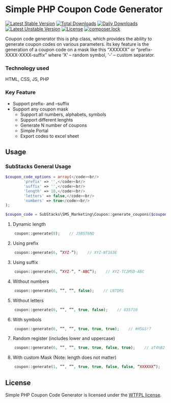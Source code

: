 # Simple PHP Coupon Code Generator
[![Latest Stable Version](https://poser.pugx.org/substacks/simple-php-coupon-code-generator/v/stable)](https://packagist.org/packages/substacks/simple-php-coupon-code-generator)
[![Total Downloads](https://poser.pugx.org/substacks/simple-php-coupon-code-generator/downloads)](https://packagist.org/packages/substacks/simple-php-coupon-code-generator)
[![Daily Downloads](https://poser.pugx.org/substacks/simple-php-coupon-code-generator/d/daily)](https://packagist.org/packages/substacks/simple-php-coupon-code-generator)
[![Latest Unstable Version](https://poser.pugx.org/substacks/simple-php-coupon-code-generator/v/unstable)](https://packagist.org/packages/substacks/simple-php-coupon-code-generator)
[![License](https://poser.pugx.org/substacks/simple-php-coupon-code-generator/license)](https://packagist.org/packages/substacks/simple-php-coupon-code-generator)
[![composer.lock](https://poser.pugx.org/substacks/simple-php-coupon-code-generator/composerlock)](https://packagist.org/packages/substacks/simple-php-coupon-code-generator)


Coupon code generator this is php class, which provides the ability to generate coupon codes on various parameters.
Its key feature is the generation of a coupon code on a mask like this “XXXXXX” or “prefix-XXXX-XXXX-suffix”
where ‘X’ – random symbol, ‘-’ – custom separator.


### Technology used
HTML, CSS, JS, PHP


### Key Feature
* Support prefix- and –suffix
* Support any coupon mask
  * Support all numbers, alphabets, symbols
  * Support different lenghts
  * Generate N number of coupons
  * Simple Portal
  * Export codes to excel sheet


## Usage
### SubStacks General Usage
```php
$coupon_code_options = array(</code><br/>
	    'prefix' => '',</code><br/>
	    'suffix' => '',</code><br/>
	    'length' => 10,</code><br/>
	    'letters' => false,</code><br/>
	    'numbers' => true</code><br/>
);
```

```php
$coupon_code = SubStacks\SMS_Marketing\Coupon::generate_coupons($coupon_code_options);
```

1) Dynamic length
```php
	coupon::generate(8);  	// J5BST6NQ
```

2) Using prefix
```php
	coupon::generate(6, ”XYZ-”);    // XYZ-NT163E
```


3) Using suffix
```php
	coupon::generate(6, ”XYZ-”, “-ABC”);    // XYZ-TC2MSD-ABC
```


4) Without numbers
```php
	coupon::generate(6, ””, ””, false);    // LNTDRS
```


5) Without letters
```php
	coupon::generate(6, ””, ””, true, false);    // 835710
```


6) With symbols
```php
	coupon::generate(6, ””, ””, true, true, true);    // #H5&S!7
```


7) Random register (includes lower and uppercase)
```php
	coupon::generate(6, ””, ””, true, true, false, true);    // aT4hB2
```


8) With custom Mask (Note: length does not matter)
```php
	coupon::generate(1, ””, ””, true, true, false, false, “XXXXXX”);    // STG6N8
```


## License
Simple PHP Coupon Code Generator is licensed under the <a href="http://sam.zoy.org/wtfpl/">WTFPL license</a>.
